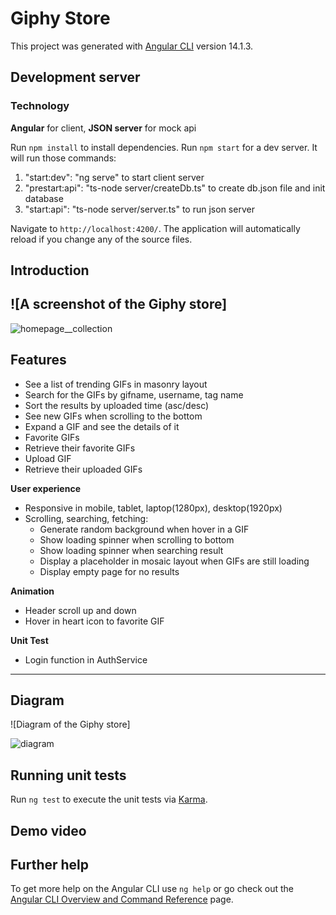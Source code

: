 # Giphy Store

This project was generated with [Angular CLI](https://github.com/angular/angular-cli) version 14.1.3.

## Development server

### Technology

**Angular** for client, **JSON server** for mock api

Run `npm install` to install dependencies.
Run `npm start` for a dev server. It will run those commands:

1. "start:dev": "ng serve" to start client server
2. "prestart:api": "ts-node server/createDb.ts" to create db.json file and init database
3. "start:api": "ts-node server/server.ts" to run json server

Navigate to `http://localhost:4200/`. The application will automatically reload if you change any of the source files.

## Introduction

## ![A screenshot of the Giphy store]

![homepage__collection](https://user-images.githubusercontent.com/57772425/211250416-3e929a70-03d4-42be-a50e-2fcc82faa32a.PNG)

## Features

- See a list of trending GIFs in masonry layout
- Search for the GIFs by gifname, username, tag name
- Sort the results by uploaded time (asc/desc)
- See new GIFs when scrolling to the bottom
- Expand a GIF and see the details of it
- Favorite GIFs
- Retrieve their favorite GIFs
- Upload GIF
- Retrieve their uploaded GIFs

**User experience**

- Responsive in mobile, tablet, laptop(1280px), desktop(1920px)
- Scrolling, searching, fetching:
  - Generate random background when hover in a GIF
  - Show loading spinner when scrolling to bottom
  - Show loading spinner when searching result
  - Display a placeholder in mosaic layout when GIFs are still loading
  - Display empty page for no results

**Animation**

- Header scroll up and down
- Hover in heart icon to favorite GIF

**Unit Test**

- Login function in AuthService

---

## Diagram

![Diagram of the Giphy store]

![diagram](https://user-images.githubusercontent.com/57772425/211250477-1a451f18-10f6-49db-9795-7d664fafa450.jpg)

## Running unit tests

Run `ng test` to execute the unit tests via [Karma](https://karma-runner.github.io).

## Demo video


## Further help

To get more help on the Angular CLI use `ng help` or go check out the [Angular CLI Overview and Command Reference](https://angular.io/cli) page.
